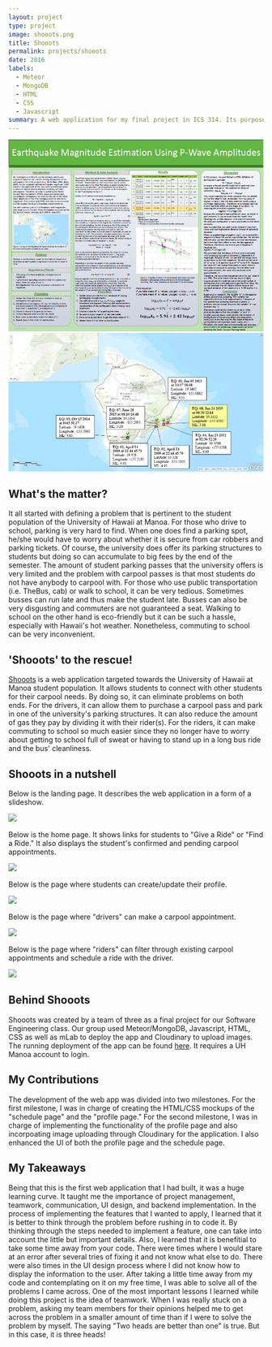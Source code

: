 ```yaml
---
layout: project
type: project
image: shooots.png
title: Shooots
permalink: projects/shooots
date: 2016
labels:
  - Meteor
  - MongoDB
  - HTML
  - CSS
  - Javascript
summary: A web application for my final project in ICS 314. Its purpose is to connect UH Manoa students for any carpool needs that involves going to and from the University.
---
```



  <img class="ui image" src="../images/sciencefair-board.jpg"> <br>
  <img class="ui image" src="../images/sciencefair-map.jpg">

## What's the matter?

It all started with defining a problem that is pertinent to the student population of the University of Hawaii at Manoa. For those who drive to school, parking is very hard to find. When one does find a parking spot, he/she would have to worry about whether it is secure from car robbers and parking tickets. Of course, the university does offer its parking structures to students but doing so can accumulate to big fees by the end of the semester. The amount of student parking passes that the university offers is very limited and the problem with carpool passes is that most students do not have anybody to carpool with. For those who use public transportation (i.e. TheBus, cab) or walk to school, it can be very tedious. Sometimes busses can run late and thus make the student late. Busses can also be very disgusting and commuters are not guaranteed a seat. Walking to school on the other hand is eco-friendly but it can be such a hassle, especially with Hawaii's hot weather. Nonetheless, commuting to school can be very inconvenient. 

## 'Shooots' to the rescue!

[Shooots](https://github.com/shooots) is a web application targeted towards the University of Hawaii at Manoa student population. It allows students to connect with other students for their carpool needs. By doing so, it can eliminate problems on both ends. For the drivers, it can allow them to purchase a carpool pass and park in one of the university's parking structures. It can also reduce the amount of gas they pay by dividing it with their rider(s). For the riders, it can make commuting to school so much easier since they no longer have to worry about getting to school full of sweat or having to stand up in a long bus ride and the bus' cleanliness.

## Shooots in a nutshell

Below is the landing page. It describes the web application in a form of a slideshow.

<img class="ui image" src="../images/shooots.jpg"> <br>

Below is the home page. It shows links for students to "Give a Ride" or "Find a Ride." It also displays the student's confirmed and pending carpool appointments.

<img class="ui image" src="../images/shooots-home.jpg"> <br>

Below is the page where students can create/update their profile.

<img class="ui image" src="../images/shooots-profile.jpg"> <br>

Below is the page where "drivers" can make a carpool appointment.

<img class="ui image" src="../images/shooots-schedule.jpg"> <br>

Below is the page where "riders" can filter through existing carpool appointments and schedule a ride with the driver.

<img class="ui image" src="../images/shooots-filter.jpg"> <br>

## Behind Shooots

Shooots was created by a team of three as a final project for our Software Engineering class. Our group used Meteor/MongoDB, Javascript, HTML, CSS as well as mLab to deploy the app and Cloudinary to upload images. The running deployment of the app can be found [here](http://shooots.meteorapp.com/). It requires a UH Manoa account to login.

## My Contributions

The development of the web app was divided into two milestones. For the first milestone, I was in charge of creating the HTML/CSS mockups of the "schedule page" and the "profile page." For the second milestone, I was in charge of implementing the functionality of the profile page and also incorpoating image uploading through Cloudinary for the application. I also enhanced the UI of both the profile page and the schedule page.

## My Takeaways

Being that this is the first web application that I had built, it was a huge learning curve. It taught me the importance of project management, teamwork, communication, UI design, and backend implementation. In the process of implementing the features that I wanted to apply, I learned that it is better to think through the problem before rushing in to code it. By thinking through the steps needed to implement a feature, one can take into account the little but important details. Also, I learned that it is benefitial to take some time away from your code. There were times where I would stare at an error after several tries of fixing it and not know what else to do. There were also times in the UI design process where I did not know how to display the information to the user. After taking a little time away from my code and contemplating on it on my free time, I was able to solve all of the problems I came across. One of the most important lessons I learned while doing this project is the idea of teamwork. When I was really stuck on a problem, asking my team members for their opinions helped me to get across the problem in a smaller amount of time than if I were to solve the problem by myself. The saying "Two heads are better than one" is true. But in this case, it is three heads!
